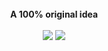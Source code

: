 <div align="center">
  <br/>
  <b>A 100% original idea</b>
  <br/>
  <br/>
  <img src="https://img.shields.io/tokei/lines/github/ScriptLineStudios/Minecraft-OpenGl">
  <img src="https://img.shields.io/github/directory-file-count/ScriptLineStudios/Minecraft-OpenGl">
</div>

